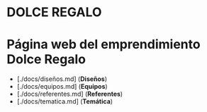 # DOLCE REGALO
# Página web del emprendimiento Dolce Regalo

+ [./docs/diseños.md] (**Diseños**)
+ [./docs/equipos.md] (**Equipos**)
+ [./docs/referentes.md] (**Referentes**)
+ [./docs/tematica.md] (**Temática**)
